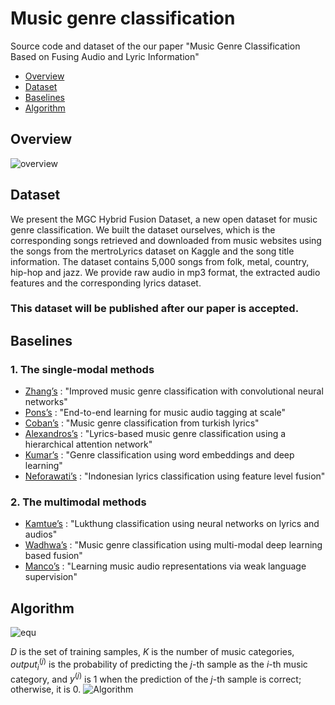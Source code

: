 # Music genre classification
Source code and dataset of the our paper "Music Genre Classification Based on Fusing Audio and Lyric Information"

- <a href='#overview'>Overview</a>
- <a href='#dataset'>Dataset</a>
- <a href='#baselines'>Baselines</a>
- <a href='#algorithm'>Algorithm</a>

## <span id='overview'>Overview</span>
![overview](https://user-images.githubusercontent.com/80112749/186842601-78c7851d-840b-4158-a5bc-3d039f872f4c.png)

## <span id='dataset'>Dataset</span>
We present the MGC Hybrid Fusion Dataset, a new open dataset for music genre classification. We built the dataset ourselves, which is the corresponding songs retrieved and downloaded from music websites using the songs from the mertroLyrics dataset on Kaggle and the song title information. The dataset contains 5,000 songs from folk, metal, country, hip-hop and jazz. We provide raw audio in mp3 format, the extracted audio features and the corresponding lyrics dataset.

### This dataset will be published after our paper is accepted.

## <span id='baselines'>Baselines</span>
### 1. The single-modal methods
- [Zhang’s](https://doi.org/10.21437/interspeech.2016-1236) : "Improved music genre classification with convolutional neural networks"
- [Pons’s](https://doi.org/10.48550/arXiv.1711.02520) : "End-to-end learning for music audio tagging at scale"
- [Coban’s](https://doi.org/10.1109/siu.2016.7495686) : "Music genre classification from turkish lyrics"
- [Alexandros’s](https://doi.org/10.48550/arXiv.1707.04678) : "Lyrics-based music genre classification using a hierarchical attention network"
- [Kumar’s](https://doi.org/10.1109/icacci.2018.8554816) : "Genre classification using word embeddings and deep learning"
- [Neforawati’s](https://doi.org/10.1109/IC2IE47452.2019.8940826) : "Indonesian lyrics classification using feature level fusion"

### 2. The multimodal methods
- [Kamtue’s](https://doi.org/10.1109/ICSEC47112.2019.8974740) : "Lukthung classification using neural networks on lyrics and audios"
- [Wadhwa’s](https://doi.org/10.1109/GHCI50508.2021.9514020) : "Music genre classification using multi-modal deep learning based fusion"
- [Manco’s](https://doi.org/10.1109/ICASSP43922.2022.9746996) : "Learning music audio representations via weak language supervision"

## <span id='algorithm'>Algorithm</span>
![equ](https://user-images.githubusercontent.com/80112749/186860583-cb5e8206-dee5-4714-8eab-23925a7dafa4.png)

$D$ is the set of training samples, $K$ is the number of music categories, $output_i^{(j)}$ is the probability of predicting the $j$-th sample as the $i$-th music category, and $y^{(j)}$ is 1 when the prediction of the $j$-th sample is correct; otherwise, it is 0.
![Algorithm](https://user-images.githubusercontent.com/80112749/186843005-e92e602b-3056-4ab0-861a-f0fe5b37c149.png)
